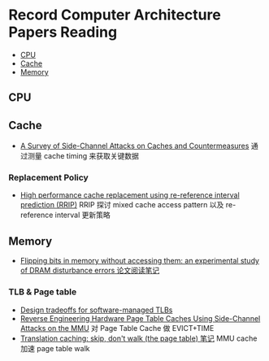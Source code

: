 # Record Computer Architecture Papers Reading

- [CPU](#cpu)
- [Cache](#cache)
- [Memory](#memory)

<a id="cpu"></a>
## CPU


<a id="cache"></a>
## Cache

- [A Survey of Side-Channel Attacks on Caches and Countermeasures](https://link.springer.com/article/10.1007/s41635-017-0025-y) 通过测量 cache timing 来获取关键数据

### Replacement Policy

- [High performance cache replacement using re-reference interval prediction (RRIP)](https://dl.acm.org/doi/abs/10.1145/1815961.1815971) RRIP 探讨 mixed cache access pattern 以及 re-reference interval 更新策略

<a id="memory"></a>
## Memory

- [Flipping bits in memory without accessing them: an experimental study of DRAM disturbance errors 论文阅读笔记](https://github.com/rsy56640/paper-reading/tree/master/%E4%BD%93%E7%B3%BB%E7%BB%93%E6%9E%84/content/Flipping%20Bits%20in%20Memory%20Without%20Accessing%20Them%20-%20An%20Experimental%20Study%20of%20DRAM%20Disturbance%20Errors)

### TLB & Page table

- [Design tradeoffs for software-managed TLBs](https://dl.acm.org/doi/10.1145/165123.165127)
- [Reverse Engineering Hardware Page Table Caches Using Side-Channel Attacks on the MMU](https://download.vusec.net/papers/revanc_ir-cs-77.pdf) 对 Page Table Cache 做 EVICT+TIME
- [Translation caching: skip, don't walk (the page table) 笔记](https://github.com/rsy56640/paper-reading/tree/master/%E4%BD%93%E7%B3%BB%E7%BB%93%E6%9E%84/content/Translation%20Caching%20-%20Skip%2C%20Don%E2%80%99t%20Walk%20(the%20Page%20Table)) MMU cache 加速 page table walk

